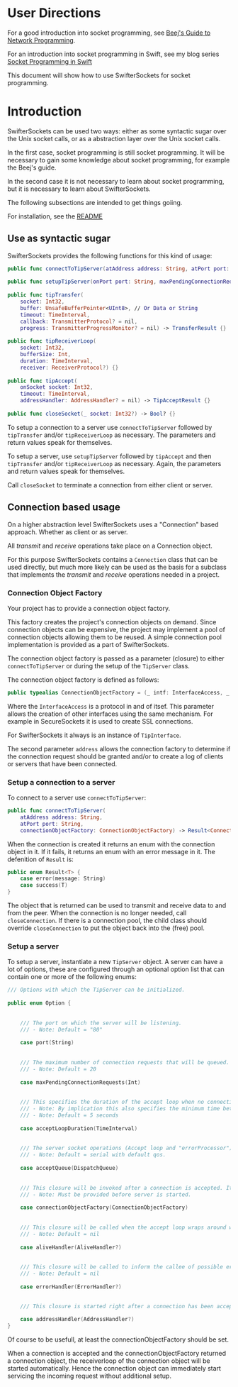 # User Directions

For a good introduction into socket programming, see [Beej's Guide to Network Programming](http://beej.us/guide/bgnet/output/html/multipage/index.html).

For an introduction into socket programming in Swift, see my blog series [Socket Programming in Swift](http://swiftrien.blogspot.com/2015/10/socket-programming-in-swift-part-1.html)

This document will show how to use SwifterSockets for socket programming.

# Introduction

SwifterSockets can be used two ways: either as some syntactic sugar over the Unix socket calls, or as a  abstraction layer over the Unix socket calls.

In the first case, socket programming is still socket programming. It will be necessary to gain some knowledge about socket programming, for example the Beej's guide.

In the second case it is not necessary to learn about socket programming, but it is necessary to learn about SwifterSockets.

The following subsections are intended to get things goiing.

For installation, see the [README](https://github.com/Balancingrock/SwifterSockets/blob/master/README.md)

## Use as syntactic sugar

SwifterSockets provides the following functions for this kind of usage:

```swift
public func connectToTipServer(atAddress address: String, atPort port: String) -> Result<Int32> {}
    
public func setupTipServer(onPort port: String, maxPendingConnectionRequest: Int32) -> Result<Int32> {}
    
public func tipTransfer(
    socket: Int32,
    buffer: UnsafeBufferPointer<UInt8>, // Or Data or String
    timeout: TimeInterval,
    callback: TransmitterProtocol? = nil,
    progress: TransmitterProgressMonitor? = nil) -> TransferResult {}
    
public func tipReceiverLoop(
    socket: Int32,
    bufferSize: Int,
    duration: TimeInterval,
    receiver: ReceiverProtocol?) {}
    
public func tipAccept(
    onSocket socket: Int32,
    timeout: TimeInterval,
    addressHandler: AddressHandler? = nil) -> TipAcceptResult {}
    	
public func closeSocket(_ socket: Int32?) -> Bool? {}
```

To setup a connection to a server use `connectToTipServer` followed by `tipTransfer` and/or `tipReceiverLoop` as necessary. The parameters and return values speak for themselves.

To setup a server, use `setupTipServer` followed by `tipAccept` and then `tipTransfer` and/or `tipReceiverLoop` as necessary. Again, the parameters and return values speak for themselves.

Call `closeSocket` to terminate a connection from either client or server.

## Connection based usage

On a higher abstraction level SwifterSockets uses a "Connection" based approach. Whether as client or as server.

All _transmit_ and _receive_ operations take place on a Connection object.

For this purpose SwifterSockets contains a `Connection` class that can be used directly, but much more likely can be used as the basis for a subclass that implements the _transmit_ and _receive_ operations needed in a project.

### Connection Object Factory

Your project has to provide a connection object factory.

This factory creates the project's connection objects on demand. Since connection objects can be expensive, the project may implement a pool of connection objects allowing them to be reused. A simple connection pool implementation is provided as a part of SwifterSockets.

The connection object factory is passed as a parameter (closure) to either `connectToTipServer` or during the setup of the `TipServer` class.

The connection object factory is defined as follows:

```swift
public typealias ConnectionObjectFactory = (_ intf: InterfaceAccess, _ address: String) -> Connection?
```    

Where the `InterfaceAccess` is a protocol in and of itsef. This parameter allows the creation of other interfaces using the same mechanism. For example in SecureSockets it is used to create SSL connections.

For SwifterSockets it always is an instance of `TipInterface`.

The second parameter `address` allows the connection factory to determine if the connection request should be granted and/or to create a log of clients or servers that have been connected.

### Setup a connection to a server

To connect to a server use `connectToTipServer`:

```swift
public func connectToTipServer(
    atAddress address: String,
    atPort port: String,
    connectionObjectFactory: ConnectionObjectFactory) -> Result<Connection> {}
```

When the connection is created it returns an enum with the connection object in it. If it fails, it returns an enum with an error message in it. The defenition of `Result` is:

```swift
public enum Result<T> {
    case error(message: String)
    case success(T)
}
```
The object that is returned can be used to transmit and receive data to and from the peer. When the connection is no longer needed, call `closeConnection`. If there is a connection pool, the child class should override `closeConnection` to put the object back into the (free) pool.

### Setup a server

To setup a server, instantiate a new `TipServer` object. A server can have a lot of options, these are configured through an optional option list that can contain one or more of the following enums:

```swift
/// Options with which the TipServer can be initialized.
    
public enum Option {
        
        
    /// The port on which the server will be listening.
    /// - Note: Default = "80"
        
    case port(String)
        
        
    /// The maximum number of connection requests that will be queued.
    /// - Note: Default = 20
        
    case maxPendingConnectionRequests(Int)
        
        
    /// This specifies the duration of the accept loop when no connection requests arrive.
    /// - Note: By implication this also specifies the minimum time between two 'aliveHandler' invocations.
    /// - Note: Default = 5 seconds
        
    case acceptLoopDuration(TimeInterval)
        
        
    /// The server socket operations (Accept loop and "errorProcessor") run synchronously on this queue.
    /// - Note: Default = serial with default qos.
        
    case acceptQueue(DispatchQueue)
        
        
    /// This closure will be invoked after a connection is accepted. It will run on the acceptQueue and block further accepts until it finishes.
    /// - Note: Must be provided before server is started.
        
    case connectionObjectFactory(ConnectionObjectFactory)
        
        
    /// This closure will be called when the accept loop wraps around without any activity. It will run on the accept queue and should return asap.
    /// - Note: Default = nil
        
    case aliveHandler(AliveHandler?)
        
        
    /// This closure will be called to inform the callee of possible error's during the accept loop. The accept loop will try to continue after reporting an error. It will run on the accept queue and should return asap.
    /// - Note: Default = nil
        
    case errorHandler(ErrorHandler?)
        
        
    /// This closure is started right after a connection has been accepted, but before the connection object factory is called. If it returns 'true' processing resumes as normal and the connection object factor is called. If it returns false, the connection will be terminated.

    case addressHandler(AddressHandler?)
}
```

Of course to be usefull, at least the connectionObjectFactory should be set.

When a connection is accepted and the connectionObjectFactory returned a connection object, the receiverloop of the connection object will be started automatically. Hence the connection object can immediately start servicing the incoming request without additional setup.
